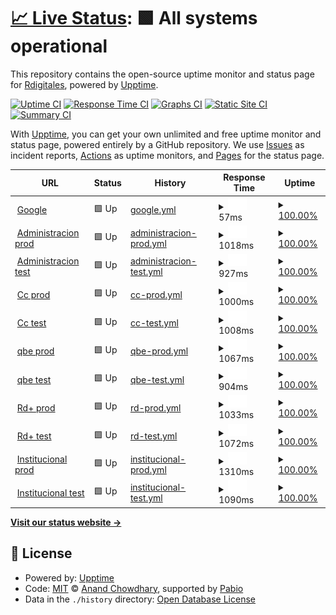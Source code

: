 # [📈 Live Status](https://Rdigitales.github.io/VerificationStatusPages): <!--live status--> **🟩 All systems operational**

This repository contains the open-source uptime monitor and status page for [Rdigitales](https://Rdigitales.github.io/VerificationStatusPages), powered by [Upptime](https://github.com/upptime/upptime).

[![Uptime CI](https://github.com/Rdigitales/VerificationStatusPages/workflows/Uptime%20CI/badge.svg)](https://github.com/Rdigitales/VerificationStatusPages/actions?query=workflow%3A%22Uptime+CI%22)
[![Response Time CI](https://github.com/Rdigitales/VerificationStatusPages/workflows/Response%20Time%20CI/badge.svg)](https://github.com/Rdigitales/VerificationStatusPages/actions?query=workflow%3A%22Response+Time+CI%22)
[![Graphs CI](https://github.com/Rdigitales/VerificationStatusPages/workflows/Graphs%20CI/badge.svg)](https://github.com/Rdigitales/VerificationStatusPages/actions?query=workflow%3A%22Graphs+CI%22)
[![Static Site CI](https://github.com/Rdigitales/VerificationStatusPages/workflows/Static%20Site%20CI/badge.svg)](https://github.com/Rdigitales/VerificationStatusPages/actions?query=workflow%3A%22Static+Site+CI%22)
[![Summary CI](https://github.com/Rdigitales/VerificationStatusPages/workflows/Summary%20CI/badge.svg)](https://github.com/Rdigitales/VerificationStatusPages/actions?query=workflow%3A%22Summary+CI%22)

With [Upptime](https://upptime.js.org), you can get your own unlimited and free uptime monitor and status page, powered entirely by a GitHub repository. We use [Issues](https://github.com/Rdigitales/VerificationStatusPages/issues) as incident reports, [Actions](https://github.com/Rdigitales/VerificationStatusPages/actions) as uptime monitors, and [Pages](https://Rdigitales.github.io/VerificationStatusPages) for the status page.

<!--start: status pages-->
<!-- This summary is generated by Upptime (https://github.com/upptime/upptime) -->
<!-- Do not edit this manually, your changes will be overwritten -->
<!-- prettier-ignore -->
| URL | Status | History | Response Time | Uptime |
| --- | ------ | ------- | ------------- | ------ |
| <img alt="" src="https://icons.duckduckgo.com/ip3/null.ico" height="13"> [Google](www.google.com) | 🟩 Up | [google.yml](https://github.com/Rdigitales/upptime/commits/HEAD/history/google.yml) | <details><summary><img alt="Response time graph" src="./graphs/google/response-time-week.png" height="20"> 57ms</summary><br><a href="https://Rdigitales.github.io/VerificationStatusPages/history/google"><img alt="Response time 90" src="https://img.shields.io/endpoint?url=https%3A%2F%2Fraw.githubusercontent.com%2FRdigitales%2Fupptime%2FHEAD%2Fapi%2Fgoogle%2Fresponse-time.json"></a><br><a href="https://Rdigitales.github.io/VerificationStatusPages/history/google"><img alt="24-hour response time 90" src="https://img.shields.io/endpoint?url=https%3A%2F%2Fraw.githubusercontent.com%2FRdigitales%2Fupptime%2FHEAD%2Fapi%2Fgoogle%2Fresponse-time-day.json"></a><br><a href="https://Rdigitales.github.io/VerificationStatusPages/history/google"><img alt="7-day response time 57" src="https://img.shields.io/endpoint?url=https%3A%2F%2Fraw.githubusercontent.com%2FRdigitales%2Fupptime%2FHEAD%2Fapi%2Fgoogle%2Fresponse-time-week.json"></a><br><a href="https://Rdigitales.github.io/VerificationStatusPages/history/google"><img alt="30-day response time 62" src="https://img.shields.io/endpoint?url=https%3A%2F%2Fraw.githubusercontent.com%2FRdigitales%2Fupptime%2FHEAD%2Fapi%2Fgoogle%2Fresponse-time-month.json"></a><br><a href="https://Rdigitales.github.io/VerificationStatusPages/history/google"><img alt="1-year response time 82" src="https://img.shields.io/endpoint?url=https%3A%2F%2Fraw.githubusercontent.com%2FRdigitales%2Fupptime%2FHEAD%2Fapi%2Fgoogle%2Fresponse-time-year.json"></a></details> | <details><summary><a href="https://Rdigitales.github.io/VerificationStatusPages/history/google">100.00%</a></summary><a href="https://Rdigitales.github.io/VerificationStatusPages/history/google"><img alt="All-time uptime 100.00%" src="https://img.shields.io/endpoint?url=https%3A%2F%2Fraw.githubusercontent.com%2FRdigitales%2Fupptime%2FHEAD%2Fapi%2Fgoogle%2Fuptime.json"></a><br><a href="https://Rdigitales.github.io/VerificationStatusPages/history/google"><img alt="24-hour uptime 100.00%" src="https://img.shields.io/endpoint?url=https%3A%2F%2Fraw.githubusercontent.com%2FRdigitales%2Fupptime%2FHEAD%2Fapi%2Fgoogle%2Fuptime-day.json"></a><br><a href="https://Rdigitales.github.io/VerificationStatusPages/history/google"><img alt="7-day uptime 100.00%" src="https://img.shields.io/endpoint?url=https%3A%2F%2Fraw.githubusercontent.com%2FRdigitales%2Fupptime%2FHEAD%2Fapi%2Fgoogle%2Fuptime-week.json"></a><br><a href="https://Rdigitales.github.io/VerificationStatusPages/history/google"><img alt="30-day uptime 100.00%" src="https://img.shields.io/endpoint?url=https%3A%2F%2Fraw.githubusercontent.com%2FRdigitales%2Fupptime%2FHEAD%2Fapi%2Fgoogle%2Fuptime-month.json"></a><br><a href="https://Rdigitales.github.io/VerificationStatusPages/history/google"><img alt="1-year uptime 100.00%" src="https://img.shields.io/endpoint?url=https%3A%2F%2Fraw.githubusercontent.com%2FRdigitales%2Fupptime%2FHEAD%2Fapi%2Fgoogle%2Fuptime-year.json"></a></details>
| <img alt="" src="https://icons.duckduckgo.com/ip3/administracion.rdigitales.com.ar.ico" height="13"> [Administracion prod](https://administracion.rdigitales.com.ar/login.aspx) | 🟩 Up | [administracion-prod.yml](https://github.com/Rdigitales/upptime/commits/HEAD/history/administracion-prod.yml) | <details><summary><img alt="Response time graph" src="./graphs/administracion-prod/response-time-week.png" height="20"> 1018ms</summary><br><a href="https://Rdigitales.github.io/VerificationStatusPages/history/administracion-prod"><img alt="Response time 1649" src="https://img.shields.io/endpoint?url=https%3A%2F%2Fraw.githubusercontent.com%2FRdigitales%2Fupptime%2FHEAD%2Fapi%2Fadministracion-prod%2Fresponse-time.json"></a><br><a href="https://Rdigitales.github.io/VerificationStatusPages/history/administracion-prod"><img alt="24-hour response time 848" src="https://img.shields.io/endpoint?url=https%3A%2F%2Fraw.githubusercontent.com%2FRdigitales%2Fupptime%2FHEAD%2Fapi%2Fadministracion-prod%2Fresponse-time-day.json"></a><br><a href="https://Rdigitales.github.io/VerificationStatusPages/history/administracion-prod"><img alt="7-day response time 1018" src="https://img.shields.io/endpoint?url=https%3A%2F%2Fraw.githubusercontent.com%2FRdigitales%2Fupptime%2FHEAD%2Fapi%2Fadministracion-prod%2Fresponse-time-week.json"></a><br><a href="https://Rdigitales.github.io/VerificationStatusPages/history/administracion-prod"><img alt="30-day response time 1164" src="https://img.shields.io/endpoint?url=https%3A%2F%2Fraw.githubusercontent.com%2FRdigitales%2Fupptime%2FHEAD%2Fapi%2Fadministracion-prod%2Fresponse-time-month.json"></a><br><a href="https://Rdigitales.github.io/VerificationStatusPages/history/administracion-prod"><img alt="1-year response time 1649" src="https://img.shields.io/endpoint?url=https%3A%2F%2Fraw.githubusercontent.com%2FRdigitales%2Fupptime%2FHEAD%2Fapi%2Fadministracion-prod%2Fresponse-time-year.json"></a></details> | <details><summary><a href="https://Rdigitales.github.io/VerificationStatusPages/history/administracion-prod">100.00%</a></summary><a href="https://Rdigitales.github.io/VerificationStatusPages/history/administracion-prod"><img alt="All-time uptime 100.00%" src="https://img.shields.io/endpoint?url=https%3A%2F%2Fraw.githubusercontent.com%2FRdigitales%2Fupptime%2FHEAD%2Fapi%2Fadministracion-prod%2Fuptime.json"></a><br><a href="https://Rdigitales.github.io/VerificationStatusPages/history/administracion-prod"><img alt="24-hour uptime 100.00%" src="https://img.shields.io/endpoint?url=https%3A%2F%2Fraw.githubusercontent.com%2FRdigitales%2Fupptime%2FHEAD%2Fapi%2Fadministracion-prod%2Fuptime-day.json"></a><br><a href="https://Rdigitales.github.io/VerificationStatusPages/history/administracion-prod"><img alt="7-day uptime 100.00%" src="https://img.shields.io/endpoint?url=https%3A%2F%2Fraw.githubusercontent.com%2FRdigitales%2Fupptime%2FHEAD%2Fapi%2Fadministracion-prod%2Fuptime-week.json"></a><br><a href="https://Rdigitales.github.io/VerificationStatusPages/history/administracion-prod"><img alt="30-day uptime 100.00%" src="https://img.shields.io/endpoint?url=https%3A%2F%2Fraw.githubusercontent.com%2FRdigitales%2Fupptime%2FHEAD%2Fapi%2Fadministracion-prod%2Fuptime-month.json"></a><br><a href="https://Rdigitales.github.io/VerificationStatusPages/history/administracion-prod"><img alt="1-year uptime 100.00%" src="https://img.shields.io/endpoint?url=https%3A%2F%2Fraw.githubusercontent.com%2FRdigitales%2Fupptime%2FHEAD%2Fapi%2Fadministracion-prod%2Fuptime-year.json"></a></details>
| <img alt="" src="https://icons.duckduckgo.com/ip3/administracion.rdtest.com.ar.ico" height="13"> [Administracion test](https://administracion.rdtest.com.ar:4433//login.aspx) | 🟩 Up | [administracion-test.yml](https://github.com/Rdigitales/upptime/commits/HEAD/history/administracion-test.yml) | <details><summary><img alt="Response time graph" src="./graphs/administracion-test/response-time-week.png" height="20"> 927ms</summary><br><a href="https://Rdigitales.github.io/VerificationStatusPages/history/administracion-test"><img alt="Response time 1717" src="https://img.shields.io/endpoint?url=https%3A%2F%2Fraw.githubusercontent.com%2FRdigitales%2Fupptime%2FHEAD%2Fapi%2Fadministracion-test%2Fresponse-time.json"></a><br><a href="https://Rdigitales.github.io/VerificationStatusPages/history/administracion-test"><img alt="24-hour response time 908" src="https://img.shields.io/endpoint?url=https%3A%2F%2Fraw.githubusercontent.com%2FRdigitales%2Fupptime%2FHEAD%2Fapi%2Fadministracion-test%2Fresponse-time-day.json"></a><br><a href="https://Rdigitales.github.io/VerificationStatusPages/history/administracion-test"><img alt="7-day response time 927" src="https://img.shields.io/endpoint?url=https%3A%2F%2Fraw.githubusercontent.com%2FRdigitales%2Fupptime%2FHEAD%2Fapi%2Fadministracion-test%2Fresponse-time-week.json"></a><br><a href="https://Rdigitales.github.io/VerificationStatusPages/history/administracion-test"><img alt="30-day response time 1082" src="https://img.shields.io/endpoint?url=https%3A%2F%2Fraw.githubusercontent.com%2FRdigitales%2Fupptime%2FHEAD%2Fapi%2Fadministracion-test%2Fresponse-time-month.json"></a><br><a href="https://Rdigitales.github.io/VerificationStatusPages/history/administracion-test"><img alt="1-year response time 1717" src="https://img.shields.io/endpoint?url=https%3A%2F%2Fraw.githubusercontent.com%2FRdigitales%2Fupptime%2FHEAD%2Fapi%2Fadministracion-test%2Fresponse-time-year.json"></a></details> | <details><summary><a href="https://Rdigitales.github.io/VerificationStatusPages/history/administracion-test">100.00%</a></summary><a href="https://Rdigitales.github.io/VerificationStatusPages/history/administracion-test"><img alt="All-time uptime 100.00%" src="https://img.shields.io/endpoint?url=https%3A%2F%2Fraw.githubusercontent.com%2FRdigitales%2Fupptime%2FHEAD%2Fapi%2Fadministracion-test%2Fuptime.json"></a><br><a href="https://Rdigitales.github.io/VerificationStatusPages/history/administracion-test"><img alt="24-hour uptime 100.00%" src="https://img.shields.io/endpoint?url=https%3A%2F%2Fraw.githubusercontent.com%2FRdigitales%2Fupptime%2FHEAD%2Fapi%2Fadministracion-test%2Fuptime-day.json"></a><br><a href="https://Rdigitales.github.io/VerificationStatusPages/history/administracion-test"><img alt="7-day uptime 100.00%" src="https://img.shields.io/endpoint?url=https%3A%2F%2Fraw.githubusercontent.com%2FRdigitales%2Fupptime%2FHEAD%2Fapi%2Fadministracion-test%2Fuptime-week.json"></a><br><a href="https://Rdigitales.github.io/VerificationStatusPages/history/administracion-test"><img alt="30-day uptime 100.00%" src="https://img.shields.io/endpoint?url=https%3A%2F%2Fraw.githubusercontent.com%2FRdigitales%2Fupptime%2FHEAD%2Fapi%2Fadministracion-test%2Fuptime-month.json"></a><br><a href="https://Rdigitales.github.io/VerificationStatusPages/history/administracion-test"><img alt="1-year uptime 100.00%" src="https://img.shields.io/endpoint?url=https%3A%2F%2Fraw.githubusercontent.com%2FRdigitales%2Fupptime%2FHEAD%2Fapi%2Fadministracion-test%2Fuptime-year.json"></a></details>
| <img alt="" src="https://icons.duckduckgo.com/ip3/ccweb.rdigitales.com.ar.ico" height="13"> [Cc prod](https://ccweb.rdigitales.com.ar/Index.aspx) | 🟩 Up | [cc-prod.yml](https://github.com/Rdigitales/upptime/commits/HEAD/history/cc-prod.yml) | <details><summary><img alt="Response time graph" src="./graphs/cc-prod/response-time-week.png" height="20"> 1000ms</summary><br><a href="https://Rdigitales.github.io/VerificationStatusPages/history/cc-prod"><img alt="Response time 1636" src="https://img.shields.io/endpoint?url=https%3A%2F%2Fraw.githubusercontent.com%2FRdigitales%2Fupptime%2FHEAD%2Fapi%2Fcc-prod%2Fresponse-time.json"></a><br><a href="https://Rdigitales.github.io/VerificationStatusPages/history/cc-prod"><img alt="24-hour response time 836" src="https://img.shields.io/endpoint?url=https%3A%2F%2Fraw.githubusercontent.com%2FRdigitales%2Fupptime%2FHEAD%2Fapi%2Fcc-prod%2Fresponse-time-day.json"></a><br><a href="https://Rdigitales.github.io/VerificationStatusPages/history/cc-prod"><img alt="7-day response time 1000" src="https://img.shields.io/endpoint?url=https%3A%2F%2Fraw.githubusercontent.com%2FRdigitales%2Fupptime%2FHEAD%2Fapi%2Fcc-prod%2Fresponse-time-week.json"></a><br><a href="https://Rdigitales.github.io/VerificationStatusPages/history/cc-prod"><img alt="30-day response time 1085" src="https://img.shields.io/endpoint?url=https%3A%2F%2Fraw.githubusercontent.com%2FRdigitales%2Fupptime%2FHEAD%2Fapi%2Fcc-prod%2Fresponse-time-month.json"></a><br><a href="https://Rdigitales.github.io/VerificationStatusPages/history/cc-prod"><img alt="1-year response time 1636" src="https://img.shields.io/endpoint?url=https%3A%2F%2Fraw.githubusercontent.com%2FRdigitales%2Fupptime%2FHEAD%2Fapi%2Fcc-prod%2Fresponse-time-year.json"></a></details> | <details><summary><a href="https://Rdigitales.github.io/VerificationStatusPages/history/cc-prod">100.00%</a></summary><a href="https://Rdigitales.github.io/VerificationStatusPages/history/cc-prod"><img alt="All-time uptime 100.00%" src="https://img.shields.io/endpoint?url=https%3A%2F%2Fraw.githubusercontent.com%2FRdigitales%2Fupptime%2FHEAD%2Fapi%2Fcc-prod%2Fuptime.json"></a><br><a href="https://Rdigitales.github.io/VerificationStatusPages/history/cc-prod"><img alt="24-hour uptime 100.00%" src="https://img.shields.io/endpoint?url=https%3A%2F%2Fraw.githubusercontent.com%2FRdigitales%2Fupptime%2FHEAD%2Fapi%2Fcc-prod%2Fuptime-day.json"></a><br><a href="https://Rdigitales.github.io/VerificationStatusPages/history/cc-prod"><img alt="7-day uptime 100.00%" src="https://img.shields.io/endpoint?url=https%3A%2F%2Fraw.githubusercontent.com%2FRdigitales%2Fupptime%2FHEAD%2Fapi%2Fcc-prod%2Fuptime-week.json"></a><br><a href="https://Rdigitales.github.io/VerificationStatusPages/history/cc-prod"><img alt="30-day uptime 100.00%" src="https://img.shields.io/endpoint?url=https%3A%2F%2Fraw.githubusercontent.com%2FRdigitales%2Fupptime%2FHEAD%2Fapi%2Fcc-prod%2Fuptime-month.json"></a><br><a href="https://Rdigitales.github.io/VerificationStatusPages/history/cc-prod"><img alt="1-year uptime 100.00%" src="https://img.shields.io/endpoint?url=https%3A%2F%2Fraw.githubusercontent.com%2FRdigitales%2Fupptime%2FHEAD%2Fapi%2Fcc-prod%2Fuptime-year.json"></a></details>
| <img alt="" src="https://icons.duckduckgo.com/ip3/ccweb.rdtest.com.ar.ico" height="13"> [Cc test](https://ccweb.rdtest.com.ar:4433/Index.aspx) | 🟩 Up | [cc-test.yml](https://github.com/Rdigitales/upptime/commits/HEAD/history/cc-test.yml) | <details><summary><img alt="Response time graph" src="./graphs/cc-test/response-time-week.png" height="20"> 1008ms</summary><br><a href="https://Rdigitales.github.io/VerificationStatusPages/history/cc-test"><img alt="Response time 1589" src="https://img.shields.io/endpoint?url=https%3A%2F%2Fraw.githubusercontent.com%2FRdigitales%2Fupptime%2FHEAD%2Fapi%2Fcc-test%2Fresponse-time.json"></a><br><a href="https://Rdigitales.github.io/VerificationStatusPages/history/cc-test"><img alt="24-hour response time 926" src="https://img.shields.io/endpoint?url=https%3A%2F%2Fraw.githubusercontent.com%2FRdigitales%2Fupptime%2FHEAD%2Fapi%2Fcc-test%2Fresponse-time-day.json"></a><br><a href="https://Rdigitales.github.io/VerificationStatusPages/history/cc-test"><img alt="7-day response time 1008" src="https://img.shields.io/endpoint?url=https%3A%2F%2Fraw.githubusercontent.com%2FRdigitales%2Fupptime%2FHEAD%2Fapi%2Fcc-test%2Fresponse-time-week.json"></a><br><a href="https://Rdigitales.github.io/VerificationStatusPages/history/cc-test"><img alt="30-day response time 1072" src="https://img.shields.io/endpoint?url=https%3A%2F%2Fraw.githubusercontent.com%2FRdigitales%2Fupptime%2FHEAD%2Fapi%2Fcc-test%2Fresponse-time-month.json"></a><br><a href="https://Rdigitales.github.io/VerificationStatusPages/history/cc-test"><img alt="1-year response time 1589" src="https://img.shields.io/endpoint?url=https%3A%2F%2Fraw.githubusercontent.com%2FRdigitales%2Fupptime%2FHEAD%2Fapi%2Fcc-test%2Fresponse-time-year.json"></a></details> | <details><summary><a href="https://Rdigitales.github.io/VerificationStatusPages/history/cc-test">100.00%</a></summary><a href="https://Rdigitales.github.io/VerificationStatusPages/history/cc-test"><img alt="All-time uptime 100.00%" src="https://img.shields.io/endpoint?url=https%3A%2F%2Fraw.githubusercontent.com%2FRdigitales%2Fupptime%2FHEAD%2Fapi%2Fcc-test%2Fuptime.json"></a><br><a href="https://Rdigitales.github.io/VerificationStatusPages/history/cc-test"><img alt="24-hour uptime 100.00%" src="https://img.shields.io/endpoint?url=https%3A%2F%2Fraw.githubusercontent.com%2FRdigitales%2Fupptime%2FHEAD%2Fapi%2Fcc-test%2Fuptime-day.json"></a><br><a href="https://Rdigitales.github.io/VerificationStatusPages/history/cc-test"><img alt="7-day uptime 100.00%" src="https://img.shields.io/endpoint?url=https%3A%2F%2Fraw.githubusercontent.com%2FRdigitales%2Fupptime%2FHEAD%2Fapi%2Fcc-test%2Fuptime-week.json"></a><br><a href="https://Rdigitales.github.io/VerificationStatusPages/history/cc-test"><img alt="30-day uptime 100.00%" src="https://img.shields.io/endpoint?url=https%3A%2F%2Fraw.githubusercontent.com%2FRdigitales%2Fupptime%2FHEAD%2Fapi%2Fcc-test%2Fuptime-month.json"></a><br><a href="https://Rdigitales.github.io/VerificationStatusPages/history/cc-test"><img alt="1-year uptime 100.00%" src="https://img.shields.io/endpoint?url=https%3A%2F%2Fraw.githubusercontent.com%2FRdigitales%2Fupptime%2FHEAD%2Fapi%2Fcc-test%2Fuptime-year.json"></a></details>
| <img alt="" src="https://icons.duckduckgo.com/ip3/qbe.rdigitales.com.ar.ico" height="13"> [qbe prod](https://qbe.rdigitales.com.ar) | 🟩 Up | [qbe-prod.yml](https://github.com/Rdigitales/upptime/commits/HEAD/history/qbe-prod.yml) | <details><summary><img alt="Response time graph" src="./graphs/qbe-prod/response-time-week.png" height="20"> 1067ms</summary><br><a href="https://Rdigitales.github.io/VerificationStatusPages/history/qbe-prod"><img alt="Response time 1827" src="https://img.shields.io/endpoint?url=https%3A%2F%2Fraw.githubusercontent.com%2FRdigitales%2Fupptime%2FHEAD%2Fapi%2Fqbe-prod%2Fresponse-time.json"></a><br><a href="https://Rdigitales.github.io/VerificationStatusPages/history/qbe-prod"><img alt="24-hour response time 999" src="https://img.shields.io/endpoint?url=https%3A%2F%2Fraw.githubusercontent.com%2FRdigitales%2Fupptime%2FHEAD%2Fapi%2Fqbe-prod%2Fresponse-time-day.json"></a><br><a href="https://Rdigitales.github.io/VerificationStatusPages/history/qbe-prod"><img alt="7-day response time 1067" src="https://img.shields.io/endpoint?url=https%3A%2F%2Fraw.githubusercontent.com%2FRdigitales%2Fupptime%2FHEAD%2Fapi%2Fqbe-prod%2Fresponse-time-week.json"></a><br><a href="https://Rdigitales.github.io/VerificationStatusPages/history/qbe-prod"><img alt="30-day response time 1113" src="https://img.shields.io/endpoint?url=https%3A%2F%2Fraw.githubusercontent.com%2FRdigitales%2Fupptime%2FHEAD%2Fapi%2Fqbe-prod%2Fresponse-time-month.json"></a><br><a href="https://Rdigitales.github.io/VerificationStatusPages/history/qbe-prod"><img alt="1-year response time 1827" src="https://img.shields.io/endpoint?url=https%3A%2F%2Fraw.githubusercontent.com%2FRdigitales%2Fupptime%2FHEAD%2Fapi%2Fqbe-prod%2Fresponse-time-year.json"></a></details> | <details><summary><a href="https://Rdigitales.github.io/VerificationStatusPages/history/qbe-prod">100.00%</a></summary><a href="https://Rdigitales.github.io/VerificationStatusPages/history/qbe-prod"><img alt="All-time uptime 100.00%" src="https://img.shields.io/endpoint?url=https%3A%2F%2Fraw.githubusercontent.com%2FRdigitales%2Fupptime%2FHEAD%2Fapi%2Fqbe-prod%2Fuptime.json"></a><br><a href="https://Rdigitales.github.io/VerificationStatusPages/history/qbe-prod"><img alt="24-hour uptime 100.00%" src="https://img.shields.io/endpoint?url=https%3A%2F%2Fraw.githubusercontent.com%2FRdigitales%2Fupptime%2FHEAD%2Fapi%2Fqbe-prod%2Fuptime-day.json"></a><br><a href="https://Rdigitales.github.io/VerificationStatusPages/history/qbe-prod"><img alt="7-day uptime 100.00%" src="https://img.shields.io/endpoint?url=https%3A%2F%2Fraw.githubusercontent.com%2FRdigitales%2Fupptime%2FHEAD%2Fapi%2Fqbe-prod%2Fuptime-week.json"></a><br><a href="https://Rdigitales.github.io/VerificationStatusPages/history/qbe-prod"><img alt="30-day uptime 100.00%" src="https://img.shields.io/endpoint?url=https%3A%2F%2Fraw.githubusercontent.com%2FRdigitales%2Fupptime%2FHEAD%2Fapi%2Fqbe-prod%2Fuptime-month.json"></a><br><a href="https://Rdigitales.github.io/VerificationStatusPages/history/qbe-prod"><img alt="1-year uptime 100.00%" src="https://img.shields.io/endpoint?url=https%3A%2F%2Fraw.githubusercontent.com%2FRdigitales%2Fupptime%2FHEAD%2Fapi%2Fqbe-prod%2Fuptime-year.json"></a></details>
| <img alt="" src="https://icons.duckduckgo.com/ip3/qbe.rdtest.com.ar.ico" height="13"> [qbe test](https://qbe.rdtest.com.ar:4433) | 🟩 Up | [qbe-test.yml](https://github.com/Rdigitales/upptime/commits/HEAD/history/qbe-test.yml) | <details><summary><img alt="Response time graph" src="./graphs/qbe-test/response-time-week.png" height="20"> 904ms</summary><br><a href="https://Rdigitales.github.io/VerificationStatusPages/history/qbe-test"><img alt="Response time 1601" src="https://img.shields.io/endpoint?url=https%3A%2F%2Fraw.githubusercontent.com%2FRdigitales%2Fupptime%2FHEAD%2Fapi%2Fqbe-test%2Fresponse-time.json"></a><br><a href="https://Rdigitales.github.io/VerificationStatusPages/history/qbe-test"><img alt="24-hour response time 849" src="https://img.shields.io/endpoint?url=https%3A%2F%2Fraw.githubusercontent.com%2FRdigitales%2Fupptime%2FHEAD%2Fapi%2Fqbe-test%2Fresponse-time-day.json"></a><br><a href="https://Rdigitales.github.io/VerificationStatusPages/history/qbe-test"><img alt="7-day response time 904" src="https://img.shields.io/endpoint?url=https%3A%2F%2Fraw.githubusercontent.com%2FRdigitales%2Fupptime%2FHEAD%2Fapi%2Fqbe-test%2Fresponse-time-week.json"></a><br><a href="https://Rdigitales.github.io/VerificationStatusPages/history/qbe-test"><img alt="30-day response time 1030" src="https://img.shields.io/endpoint?url=https%3A%2F%2Fraw.githubusercontent.com%2FRdigitales%2Fupptime%2FHEAD%2Fapi%2Fqbe-test%2Fresponse-time-month.json"></a><br><a href="https://Rdigitales.github.io/VerificationStatusPages/history/qbe-test"><img alt="1-year response time 1601" src="https://img.shields.io/endpoint?url=https%3A%2F%2Fraw.githubusercontent.com%2FRdigitales%2Fupptime%2FHEAD%2Fapi%2Fqbe-test%2Fresponse-time-year.json"></a></details> | <details><summary><a href="https://Rdigitales.github.io/VerificationStatusPages/history/qbe-test">100.00%</a></summary><a href="https://Rdigitales.github.io/VerificationStatusPages/history/qbe-test"><img alt="All-time uptime 100.00%" src="https://img.shields.io/endpoint?url=https%3A%2F%2Fraw.githubusercontent.com%2FRdigitales%2Fupptime%2FHEAD%2Fapi%2Fqbe-test%2Fuptime.json"></a><br><a href="https://Rdigitales.github.io/VerificationStatusPages/history/qbe-test"><img alt="24-hour uptime 100.00%" src="https://img.shields.io/endpoint?url=https%3A%2F%2Fraw.githubusercontent.com%2FRdigitales%2Fupptime%2FHEAD%2Fapi%2Fqbe-test%2Fuptime-day.json"></a><br><a href="https://Rdigitales.github.io/VerificationStatusPages/history/qbe-test"><img alt="7-day uptime 100.00%" src="https://img.shields.io/endpoint?url=https%3A%2F%2Fraw.githubusercontent.com%2FRdigitales%2Fupptime%2FHEAD%2Fapi%2Fqbe-test%2Fuptime-week.json"></a><br><a href="https://Rdigitales.github.io/VerificationStatusPages/history/qbe-test"><img alt="30-day uptime 100.00%" src="https://img.shields.io/endpoint?url=https%3A%2F%2Fraw.githubusercontent.com%2FRdigitales%2Fupptime%2FHEAD%2Fapi%2Fqbe-test%2Fuptime-month.json"></a><br><a href="https://Rdigitales.github.io/VerificationStatusPages/history/qbe-test"><img alt="1-year uptime 100.00%" src="https://img.shields.io/endpoint?url=https%3A%2F%2Fraw.githubusercontent.com%2FRdigitales%2Fupptime%2FHEAD%2Fapi%2Fqbe-test%2Fuptime-year.json"></a></details>
| <img alt="" src="https://icons.duckduckgo.com/ip3/rdplus.rdigitales.com.ar.ico" height="13"> [Rd+ prod](https://rdplus.rdigitales.com.ar/v2/loggin.aspx) | 🟩 Up | [rd-prod.yml](https://github.com/Rdigitales/upptime/commits/HEAD/history/rd-prod.yml) | <details><summary><img alt="Response time graph" src="./graphs/rd-prod/response-time-week.png" height="20"> 1033ms</summary><br><a href="https://Rdigitales.github.io/VerificationStatusPages/history/rd-prod"><img alt="Response time 1773" src="https://img.shields.io/endpoint?url=https%3A%2F%2Fraw.githubusercontent.com%2FRdigitales%2Fupptime%2FHEAD%2Fapi%2Frd-prod%2Fresponse-time.json"></a><br><a href="https://Rdigitales.github.io/VerificationStatusPages/history/rd-prod"><img alt="24-hour response time 1112" src="https://img.shields.io/endpoint?url=https%3A%2F%2Fraw.githubusercontent.com%2FRdigitales%2Fupptime%2FHEAD%2Fapi%2Frd-prod%2Fresponse-time-day.json"></a><br><a href="https://Rdigitales.github.io/VerificationStatusPages/history/rd-prod"><img alt="7-day response time 1033" src="https://img.shields.io/endpoint?url=https%3A%2F%2Fraw.githubusercontent.com%2FRdigitales%2Fupptime%2FHEAD%2Fapi%2Frd-prod%2Fresponse-time-week.json"></a><br><a href="https://Rdigitales.github.io/VerificationStatusPages/history/rd-prod"><img alt="30-day response time 1120" src="https://img.shields.io/endpoint?url=https%3A%2F%2Fraw.githubusercontent.com%2FRdigitales%2Fupptime%2FHEAD%2Fapi%2Frd-prod%2Fresponse-time-month.json"></a><br><a href="https://Rdigitales.github.io/VerificationStatusPages/history/rd-prod"><img alt="1-year response time 1773" src="https://img.shields.io/endpoint?url=https%3A%2F%2Fraw.githubusercontent.com%2FRdigitales%2Fupptime%2FHEAD%2Fapi%2Frd-prod%2Fresponse-time-year.json"></a></details> | <details><summary><a href="https://Rdigitales.github.io/VerificationStatusPages/history/rd-prod">100.00%</a></summary><a href="https://Rdigitales.github.io/VerificationStatusPages/history/rd-prod"><img alt="All-time uptime 100.00%" src="https://img.shields.io/endpoint?url=https%3A%2F%2Fraw.githubusercontent.com%2FRdigitales%2Fupptime%2FHEAD%2Fapi%2Frd-prod%2Fuptime.json"></a><br><a href="https://Rdigitales.github.io/VerificationStatusPages/history/rd-prod"><img alt="24-hour uptime 100.00%" src="https://img.shields.io/endpoint?url=https%3A%2F%2Fraw.githubusercontent.com%2FRdigitales%2Fupptime%2FHEAD%2Fapi%2Frd-prod%2Fuptime-day.json"></a><br><a href="https://Rdigitales.github.io/VerificationStatusPages/history/rd-prod"><img alt="7-day uptime 100.00%" src="https://img.shields.io/endpoint?url=https%3A%2F%2Fraw.githubusercontent.com%2FRdigitales%2Fupptime%2FHEAD%2Fapi%2Frd-prod%2Fuptime-week.json"></a><br><a href="https://Rdigitales.github.io/VerificationStatusPages/history/rd-prod"><img alt="30-day uptime 100.00%" src="https://img.shields.io/endpoint?url=https%3A%2F%2Fraw.githubusercontent.com%2FRdigitales%2Fupptime%2FHEAD%2Fapi%2Frd-prod%2Fuptime-month.json"></a><br><a href="https://Rdigitales.github.io/VerificationStatusPages/history/rd-prod"><img alt="1-year uptime 100.00%" src="https://img.shields.io/endpoint?url=https%3A%2F%2Fraw.githubusercontent.com%2FRdigitales%2Fupptime%2FHEAD%2Fapi%2Frd-prod%2Fuptime-year.json"></a></details>
| <img alt="" src="https://icons.duckduckgo.com/ip3/rdplus.rdtest.com.ar.ico" height="13"> [Rd+ test](https://rdplus.rdtest.com.ar:4433/v2/loggin.aspx) | 🟩 Up | [rd-test.yml](https://github.com/Rdigitales/upptime/commits/HEAD/history/rd-test.yml) | <details><summary><img alt="Response time graph" src="./graphs/rd-test/response-time-week.png" height="20"> 1072ms</summary><br><a href="https://Rdigitales.github.io/VerificationStatusPages/history/rd-test"><img alt="Response time 1739" src="https://img.shields.io/endpoint?url=https%3A%2F%2Fraw.githubusercontent.com%2FRdigitales%2Fupptime%2FHEAD%2Fapi%2Frd-test%2Fresponse-time.json"></a><br><a href="https://Rdigitales.github.io/VerificationStatusPages/history/rd-test"><img alt="24-hour response time 984" src="https://img.shields.io/endpoint?url=https%3A%2F%2Fraw.githubusercontent.com%2FRdigitales%2Fupptime%2FHEAD%2Fapi%2Frd-test%2Fresponse-time-day.json"></a><br><a href="https://Rdigitales.github.io/VerificationStatusPages/history/rd-test"><img alt="7-day response time 1072" src="https://img.shields.io/endpoint?url=https%3A%2F%2Fraw.githubusercontent.com%2FRdigitales%2Fupptime%2FHEAD%2Fapi%2Frd-test%2Fresponse-time-week.json"></a><br><a href="https://Rdigitales.github.io/VerificationStatusPages/history/rd-test"><img alt="30-day response time 1083" src="https://img.shields.io/endpoint?url=https%3A%2F%2Fraw.githubusercontent.com%2FRdigitales%2Fupptime%2FHEAD%2Fapi%2Frd-test%2Fresponse-time-month.json"></a><br><a href="https://Rdigitales.github.io/VerificationStatusPages/history/rd-test"><img alt="1-year response time 1739" src="https://img.shields.io/endpoint?url=https%3A%2F%2Fraw.githubusercontent.com%2FRdigitales%2Fupptime%2FHEAD%2Fapi%2Frd-test%2Fresponse-time-year.json"></a></details> | <details><summary><a href="https://Rdigitales.github.io/VerificationStatusPages/history/rd-test">100.00%</a></summary><a href="https://Rdigitales.github.io/VerificationStatusPages/history/rd-test"><img alt="All-time uptime 100.00%" src="https://img.shields.io/endpoint?url=https%3A%2F%2Fraw.githubusercontent.com%2FRdigitales%2Fupptime%2FHEAD%2Fapi%2Frd-test%2Fuptime.json"></a><br><a href="https://Rdigitales.github.io/VerificationStatusPages/history/rd-test"><img alt="24-hour uptime 100.00%" src="https://img.shields.io/endpoint?url=https%3A%2F%2Fraw.githubusercontent.com%2FRdigitales%2Fupptime%2FHEAD%2Fapi%2Frd-test%2Fuptime-day.json"></a><br><a href="https://Rdigitales.github.io/VerificationStatusPages/history/rd-test"><img alt="7-day uptime 100.00%" src="https://img.shields.io/endpoint?url=https%3A%2F%2Fraw.githubusercontent.com%2FRdigitales%2Fupptime%2FHEAD%2Fapi%2Frd-test%2Fuptime-week.json"></a><br><a href="https://Rdigitales.github.io/VerificationStatusPages/history/rd-test"><img alt="30-day uptime 100.00%" src="https://img.shields.io/endpoint?url=https%3A%2F%2Fraw.githubusercontent.com%2FRdigitales%2Fupptime%2FHEAD%2Fapi%2Frd-test%2Fuptime-month.json"></a><br><a href="https://Rdigitales.github.io/VerificationStatusPages/history/rd-test"><img alt="1-year uptime 100.00%" src="https://img.shields.io/endpoint?url=https%3A%2F%2Fraw.githubusercontent.com%2FRdigitales%2Fupptime%2FHEAD%2Fapi%2Frd-test%2Fuptime-year.json"></a></details>
| <img alt="" src="https://icons.duckduckgo.com/ip3/www.rdigitales.com.ar.ico" height="13"> [Institucional prod](https://www.rdigitales.com.ar) | 🟩 Up | [institucional-prod.yml](https://github.com/Rdigitales/upptime/commits/HEAD/history/institucional-prod.yml) | <details><summary><img alt="Response time graph" src="./graphs/institucional-prod/response-time-week.png" height="20"> 1310ms</summary><br><a href="https://Rdigitales.github.io/VerificationStatusPages/history/institucional-prod"><img alt="Response time 2204" src="https://img.shields.io/endpoint?url=https%3A%2F%2Fraw.githubusercontent.com%2FRdigitales%2Fupptime%2FHEAD%2Fapi%2Finstitucional-prod%2Fresponse-time.json"></a><br><a href="https://Rdigitales.github.io/VerificationStatusPages/history/institucional-prod"><img alt="24-hour response time 1301" src="https://img.shields.io/endpoint?url=https%3A%2F%2Fraw.githubusercontent.com%2FRdigitales%2Fupptime%2FHEAD%2Fapi%2Finstitucional-prod%2Fresponse-time-day.json"></a><br><a href="https://Rdigitales.github.io/VerificationStatusPages/history/institucional-prod"><img alt="7-day response time 1310" src="https://img.shields.io/endpoint?url=https%3A%2F%2Fraw.githubusercontent.com%2FRdigitales%2Fupptime%2FHEAD%2Fapi%2Finstitucional-prod%2Fresponse-time-week.json"></a><br><a href="https://Rdigitales.github.io/VerificationStatusPages/history/institucional-prod"><img alt="30-day response time 1420" src="https://img.shields.io/endpoint?url=https%3A%2F%2Fraw.githubusercontent.com%2FRdigitales%2Fupptime%2FHEAD%2Fapi%2Finstitucional-prod%2Fresponse-time-month.json"></a><br><a href="https://Rdigitales.github.io/VerificationStatusPages/history/institucional-prod"><img alt="1-year response time 2204" src="https://img.shields.io/endpoint?url=https%3A%2F%2Fraw.githubusercontent.com%2FRdigitales%2Fupptime%2FHEAD%2Fapi%2Finstitucional-prod%2Fresponse-time-year.json"></a></details> | <details><summary><a href="https://Rdigitales.github.io/VerificationStatusPages/history/institucional-prod">100.00%</a></summary><a href="https://Rdigitales.github.io/VerificationStatusPages/history/institucional-prod"><img alt="All-time uptime 100.00%" src="https://img.shields.io/endpoint?url=https%3A%2F%2Fraw.githubusercontent.com%2FRdigitales%2Fupptime%2FHEAD%2Fapi%2Finstitucional-prod%2Fuptime.json"></a><br><a href="https://Rdigitales.github.io/VerificationStatusPages/history/institucional-prod"><img alt="24-hour uptime 100.00%" src="https://img.shields.io/endpoint?url=https%3A%2F%2Fraw.githubusercontent.com%2FRdigitales%2Fupptime%2FHEAD%2Fapi%2Finstitucional-prod%2Fuptime-day.json"></a><br><a href="https://Rdigitales.github.io/VerificationStatusPages/history/institucional-prod"><img alt="7-day uptime 100.00%" src="https://img.shields.io/endpoint?url=https%3A%2F%2Fraw.githubusercontent.com%2FRdigitales%2Fupptime%2FHEAD%2Fapi%2Finstitucional-prod%2Fuptime-week.json"></a><br><a href="https://Rdigitales.github.io/VerificationStatusPages/history/institucional-prod"><img alt="30-day uptime 100.00%" src="https://img.shields.io/endpoint?url=https%3A%2F%2Fraw.githubusercontent.com%2FRdigitales%2Fupptime%2FHEAD%2Fapi%2Finstitucional-prod%2Fuptime-month.json"></a><br><a href="https://Rdigitales.github.io/VerificationStatusPages/history/institucional-prod"><img alt="1-year uptime 100.00%" src="https://img.shields.io/endpoint?url=https%3A%2F%2Fraw.githubusercontent.com%2FRdigitales%2Fupptime%2FHEAD%2Fapi%2Finstitucional-prod%2Fuptime-year.json"></a></details>
| <img alt="" src="https://icons.duckduckgo.com/ip3/www.rdtest.com.ar.ico" height="13"> [Institucional test](https://www.rdtest.com.ar:4433) | 🟩 Up | [institucional-test.yml](https://github.com/Rdigitales/upptime/commits/HEAD/history/institucional-test.yml) | <details><summary><img alt="Response time graph" src="./graphs/institucional-test/response-time-week.png" height="20"> 1090ms</summary><br><a href="https://Rdigitales.github.io/VerificationStatusPages/history/institucional-test"><img alt="Response time 1799" src="https://img.shields.io/endpoint?url=https%3A%2F%2Fraw.githubusercontent.com%2FRdigitales%2Fupptime%2FHEAD%2Fapi%2Finstitucional-test%2Fresponse-time.json"></a><br><a href="https://Rdigitales.github.io/VerificationStatusPages/history/institucional-test"><img alt="24-hour response time 1033" src="https://img.shields.io/endpoint?url=https%3A%2F%2Fraw.githubusercontent.com%2FRdigitales%2Fupptime%2FHEAD%2Fapi%2Finstitucional-test%2Fresponse-time-day.json"></a><br><a href="https://Rdigitales.github.io/VerificationStatusPages/history/institucional-test"><img alt="7-day response time 1090" src="https://img.shields.io/endpoint?url=https%3A%2F%2Fraw.githubusercontent.com%2FRdigitales%2Fupptime%2FHEAD%2Fapi%2Finstitucional-test%2Fresponse-time-week.json"></a><br><a href="https://Rdigitales.github.io/VerificationStatusPages/history/institucional-test"><img alt="30-day response time 1238" src="https://img.shields.io/endpoint?url=https%3A%2F%2Fraw.githubusercontent.com%2FRdigitales%2Fupptime%2FHEAD%2Fapi%2Finstitucional-test%2Fresponse-time-month.json"></a><br><a href="https://Rdigitales.github.io/VerificationStatusPages/history/institucional-test"><img alt="1-year response time 1799" src="https://img.shields.io/endpoint?url=https%3A%2F%2Fraw.githubusercontent.com%2FRdigitales%2Fupptime%2FHEAD%2Fapi%2Finstitucional-test%2Fresponse-time-year.json"></a></details> | <details><summary><a href="https://Rdigitales.github.io/VerificationStatusPages/history/institucional-test">100.00%</a></summary><a href="https://Rdigitales.github.io/VerificationStatusPages/history/institucional-test"><img alt="All-time uptime 100.00%" src="https://img.shields.io/endpoint?url=https%3A%2F%2Fraw.githubusercontent.com%2FRdigitales%2Fupptime%2FHEAD%2Fapi%2Finstitucional-test%2Fuptime.json"></a><br><a href="https://Rdigitales.github.io/VerificationStatusPages/history/institucional-test"><img alt="24-hour uptime 100.00%" src="https://img.shields.io/endpoint?url=https%3A%2F%2Fraw.githubusercontent.com%2FRdigitales%2Fupptime%2FHEAD%2Fapi%2Finstitucional-test%2Fuptime-day.json"></a><br><a href="https://Rdigitales.github.io/VerificationStatusPages/history/institucional-test"><img alt="7-day uptime 100.00%" src="https://img.shields.io/endpoint?url=https%3A%2F%2Fraw.githubusercontent.com%2FRdigitales%2Fupptime%2FHEAD%2Fapi%2Finstitucional-test%2Fuptime-week.json"></a><br><a href="https://Rdigitales.github.io/VerificationStatusPages/history/institucional-test"><img alt="30-day uptime 100.00%" src="https://img.shields.io/endpoint?url=https%3A%2F%2Fraw.githubusercontent.com%2FRdigitales%2Fupptime%2FHEAD%2Fapi%2Finstitucional-test%2Fuptime-month.json"></a><br><a href="https://Rdigitales.github.io/VerificationStatusPages/history/institucional-test"><img alt="1-year uptime 100.00%" src="https://img.shields.io/endpoint?url=https%3A%2F%2Fraw.githubusercontent.com%2FRdigitales%2Fupptime%2FHEAD%2Fapi%2Finstitucional-test%2Fuptime-year.json"></a></details>

<!--end: status pages-->

[**Visit our status website →**](https://Rdigitales.github.io/VerificationStatusPages)

## 📄 License

- Powered by: [Upptime](https://github.com/upptime/upptime)
- Code: [MIT](./LICENSE) © [Anand Chowdhary](https://anandchowdhary.com), supported by [Pabio](https://pabio.com)
- Data in the `./history` directory: [Open Database License](https://opendatacommons.org/licenses/odbl/1-0/)
